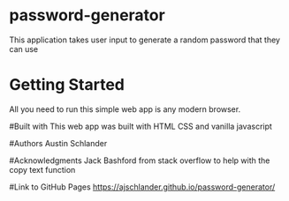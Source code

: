 # password-generator
This application takes user input to generate a random password that they can use

# Getting Started
All you need to run this simple web app is any modern browser.

#Built with
This web app was built with HTML CSS and vanilla javascript

#Authors
Austin Schlander

#Acknowledgments
Jack Bashford from stack overflow to help with the copy text function

#Link to GitHub Pages
https://ajschlander.github.io/password-generator/
